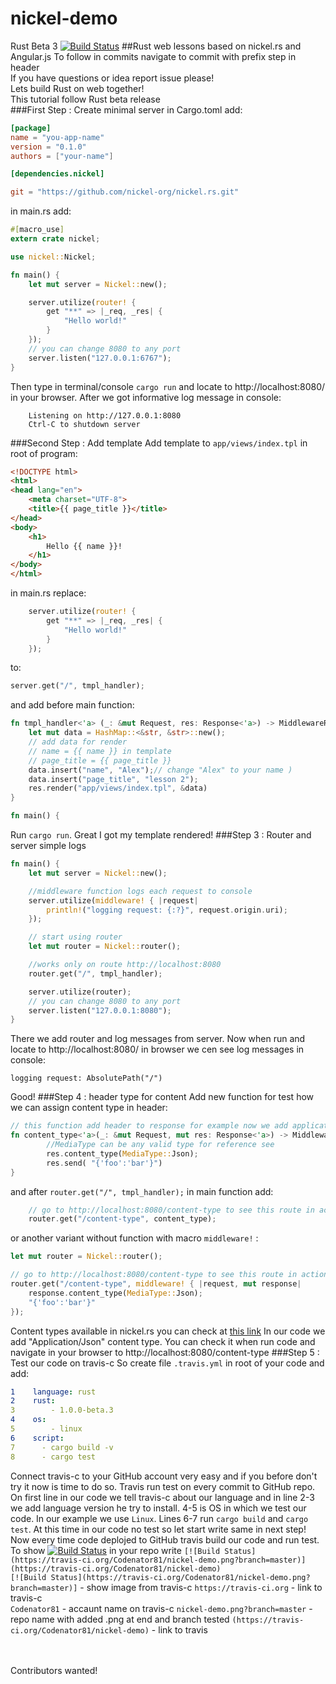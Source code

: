 # nickel-demo
Rust Beta 3 [![Build Status](https://travis-ci.org/Codenator81/nickel-demo.png?branch=master)](https://travis-ci.org/Codenator81/nickel-demo)
##Rust web lessons based on nickel.rs and Angular.js
To follow in commits navigate to commit with prefix step in header
<br>
If you have questions or idea report issue please!<br>
Lets build Rust on web together!
<br>
This tutorial follow Rust beta release<br>
###First Step : Create minimal server
in Cargo.toml add:
```toml
[package]
name = "you-app-name"
version = "0.1.0"
authors = ["your-name"]

[dependencies.nickel]

git = "https://github.com/nickel-org/nickel.rs.git"

```
in main.rs add:
```rust
#[macro_use] 
extern crate nickel;

use nickel::Nickel;

fn main() {
    let mut server = Nickel::new();

    server.utilize(router! {
        get "**" => |_req, _res| {
            "Hello world!"
        }
    });
    // you can change 8080 to any port 
    server.listen("127.0.0.1:6767");
}
```
Then type in terminal/console `cargo run` and locate to http://localhost:8080/ in your browser. 
After we got informative log message in console:
```
    Listening on http://127.0.0.1:8080
    Ctrl-C to shutdown server
```    
###Second Step : Add template
Add template to `app/views/index.tpl` in root of program:
```html
<!DOCTYPE html>
<html>
<head lang="en">
    <meta charset="UTF-8">
    <title>{{ page_title }}</title>
</head>
<body>
    <h1>
        Hello {{ name }}!
    </h1>
</body>
</html>
```
in main.rs replace:
```rust
    server.utilize(router! {
        get "**" => |_req, _res| {
            "Hello world!"
        }
    });
```
to:
```rust
server.get("/", tmpl_handler);
```
and add before main function:
```rust
fn tmpl_handler<'a> (_: &mut Request, res: Response<'a>) -> MiddlewareResult<'a> {
    let mut data = HashMap::<&str, &str>::new();
    // add data for render
    // name = {{ name }} in template
    // page_title = {{ page_title }}
    data.insert("name", "Alex");// change "Alex" to your name )
    data.insert("page_title", "lesson 2");
    res.render("app/views/index.tpl", &data)
}

fn main() {
```
Run `cargo run`. Great I got my template rendered!
###Step 3 : Router and server simple logs
```rust
fn main() {
    let mut server = Nickel::new();

    //middleware function logs each request to console
    server.utilize(middleware! { |request|
        println!("logging request: {:?}", request.origin.uri);
    });

    // start using router
    let mut router = Nickel::router();

    //works only on route http://localhost:8080
    router.get("/", tmpl_handler);

    server.utilize(router);
    // you can change 8080 to any port 
    server.listen("127.0.0.1:8080");
}
```
There we add router and log messages from server.
Now when run and locate to http://localhost:8080/ in browser 
we cen see log messages in console:

    logging request: AbsolutePath("/")
Good!
###Step 4 : header type for content
Add new function for test how we can assign content type in header:
```rust
// this function add header to response for example now we add application/json
fn content_type<'a>(_: &mut Request, mut res: Response<'a>) -> MiddlewareResult<'a> {
        //MediaType can be any valid type for reference see 
        res.content_type(MediaType::Json);
        res.send( "{'foo':'bar'}")
}
```
and after `router.get("/", tmpl_handler);` in main function add:
```rust
    // go to http://localhost:8080/content-type to see this route in action
    router.get("/content-type", content_type);
```
or another variant without function with macro `middleware!` :
```rust
let mut router = Nickel::router();

// go to http://localhost:8080/content-type to see this route in action
router.get("/content-type", middleware! { |request, mut response|
    response.content_type(MediaType::Json);
    "{'foo':'bar'}"
});
```
Content types available in nickel.rs you can check at [this link](https://github.com/nickel-org/nickel.rs/blob/master/src/mimes.rs#L47)
In our code we add "Application/Json" content type. You can check it when run code and navigate in your browser to http://localhost:8080/content-type
###Step 5 : Test our code on travis-c
So create file `.travis.yml` in root of your code and add:
```yaml
1    language: rust
2    rust:
3        - 1.0.0-beta.3
4    os:
5        - linux
6    script:
7      - cargo build -v
8      - cargo test
```
Connect travis-c to your GitHub account very easy and if you before don't try it now is time to do so.
Travis run test on every commit to GitHub repo.<br> 
On first line in our code we tell travis-c about our language and in line 2-3 we add language version he try to install. 
 4-5 is OS in which we test our code. In our example we use `Linux`. Lines 6-7 run `cargo build` and `cargo test`. 
 At this time in our code no test so let start write same in next step!
 Now every time code deplojed to GitHub travis build our code and run test. To show  [![Build Status](https://travis-ci.org/Codenator81/nickel-demo.png?branch=master)](https://travis-ci.org/Codenator81/nickel-demo) in your repo 
 write `[![Build Status](https://travis-ci.org/Codenator81/nickel-demo.png?branch=master)](https://travis-ci.org/Codenator81/nickel-demo)`<br>
 `[![Build Status](https://travis-ci.org/Codenator81/nickel-demo.png?branch=master)]` - show image from travis-c
 `https://travis-ci.org` - link to travis-c<br>
 `Codenator81` - accaunt name on travis-c
 `nickel-demo.png?branch=master` - repo name with added .png at end and branch tested
 `(https://travis-ci.org/Codenator81/nickel-demo)` - link to travis
 
<br>
<br>
Contributors wanted!

